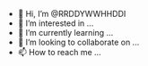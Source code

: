 - 👋 Hi, I’m @RRDDYWWHHDDI
- 👀 I’m interested in ...
- 🌱 I’m currently learning ...
- 💞️ I’m looking to collaborate on ...
- 📫 How to reach me ...

<!---
RRDDYWWHHDDI/RRDDYWWHHDDI is a ✨ special ✨ repository because its `README.md` (this file) appears on your GitHub profile.
You can click the Preview link to take a look at your changes.
--->
